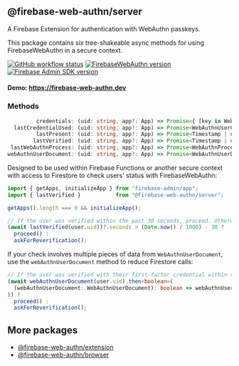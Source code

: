 ## @firebase-web-authn/server
A Firebase Extension for authentication with WebAuthn passkeys.

This package contains six tree-shakeable async methods for using FirebaseWebAuthn in a secure context.

[![GitHub workflow status](https://img.shields.io/github/actions/workflow/status/gavinsawyer/firebase-web-authn/ci.yml)](https://github.com/gavinsawyer/firebase-web-authn/actions/workflows/ci.yml)
[![FirebaseWebAuthn version](https://img.shields.io/npm/v/@firebase-web-authn/server?logo=npm)](https://www.npmjs.com/package/@firebase-web-authn/server)
[![Firebase Admin SDK version](https://img.shields.io/npm/dependency-version/@firebase-web-authn/server/firebase-admin?label=Firebase%20Admin%20SDK&logo=firebase)](https://www.npmjs.com/package/firebase-admin)
#### Demo: https://firebase-web-authn.dev
### Methods
```ts
         credentials: (uid: string, app?: App) => Promise<{ [key in WebAuthnUserCredentialFactor]: WebAuthnUserCredential | null }>;
  lastCredentialUsed: (uid: string, app?: App) => Promise<WebAuthnUserCredentialFactor | null>;
         lastPresent: (uid: string, app?: App) => Promise<Timestamp | null>;
        lastVerified: (uid: string, app?: App) => Promise<Timestamp | null>;
 lastWebAuthnProcess: (uid: string, app?: App) => Promise<WebAuthnProcess | null>;
webAuthnUserDocument: (uid: string, app?: App) => Promise<WebAuthnUserDocument | null>;
```
Designed to be used within Firebase Functions or another secure context with access to Firestore to check users' status with FirebaseWebAuthn:
```ts
import { getApps, initializeApp } from "firebase-admin/app";
import { lastVerified }           from "@firebase-web-authn/server";
```
```ts
getApps().length === 0 && initializeApp();

// If the user was verified within the past 30 seconds, proceed. Otherwise, ask for reverification:
(await lastVerified(user.uid))?.seconds > (Date.now() / 1000) - 30 ?
  proceed() :
  askForReverification();
```
If your check involves multiple pieces of data from `WebAuthnUserDocument`, use the `webAuthnUserDocument` method to reduce Firestore calls:
```ts
// If the user was verified with their first-factor credential within the past 30 seconds, proceed. Otherwise, ask for reverification:
(await webAuthnUserDocument(user.uid).then<boolean>(
  (webAuthnUserDocument: WebAuthnUserDocument): boolean => webAuthnUserDocument.lastVerified > (Date.now() / 1000) - 30 && webAuthnUserDocument.lastCredentialUsed === "first",
)) ?
  proceed() :
  askForReverification();
```
## More packages
- [@firebase-web-authn/extension](https://github.com/gavinsawyer/firebase-web-authn/tree/main/libs/extension)
- [@firebase-web-authn/browser](https://github.com/gavinsawyer/firebase-web-authn/tree/main/libs/browser)
